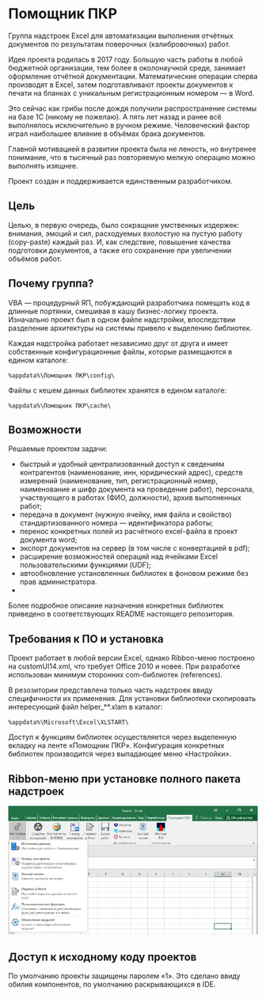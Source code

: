 # Помощник ПКР
Группа надстроек Excel для автоматизации выполнения отчётных документов по результатам поверочных (калибровочных) работ.

Идея проекта родилась в 2017 году. Большую часть работы в любой бюджетной организации, тем более в околонаучной среде, занимает оформление отчётной документации.
Математические операции сперва производят в Excel, затем подготавливают проекты документов к печати на бланках с уникальным регистрационным номером — в Word. 

Это сейчас как грибы после дождя получили распространение системы на базе 1С (никому не пожелаю).
А пять лет назад и ранее всё выполнялось исключительно в ручном режиме. Человеческий фактор играл наибольшее влияние в объёмах брака документов.

Главной мотивацией в развитии проекта была не леность, но внутренее понимание, что в тысячный раз повторяемую мелкую операцию можно выполнять изящнее. 

Проект создан и поддерживается единственным разработчиком.

## Цель
Целью, в первую очередь, было сокращние умственных издержек: внимания, эмоций и сил, расходуемых вхолостую на пустую работу (copy-paste) каждый раз.
И, как следствие, повышение качества подготовки документов, а также его сохранение при увеличении объёмов работ.

## Почему группа?
VBA — процедурный ЯП, побуждающий разработчика помещать код в длинные портянки, смешивая в кашу бизнес-логику проекта. 
Изначально проект был в одном файле надстройки, впоследствии разделение архитектуры на системы привело к выделению библиотек.

Каждая надстройка работает независимо друг от друга и имеет собственные конфигурационные файлы, которые размещаются в едином каталоге: 
```
%appdata%\Помощник ПКР\config\
```
Файлы с кешем данных библиотек хранятся в едином каталоге:
```
%appdata%\Помощник ПКР\cache\
```

## Возможности
Решаемые проектом задачи:
- быстрый и удобный централизованный доступ к сведениям контрагентов (наименование, инн, юридический адрес), средств измерений (наименование, тип, регистрационный номер, наименование и шифр документа на проведение работ), персонала, участвующего в работах (ФИО, должности), архив выполненных работ;
- передача в документ (нужную ячейку, имя файла и свойство) стандартизованного номера — идентификатора работы;
- перенос конкретных полей из расчётного excel-файла в проект документа word;
- экспорт документов на сервер (в том числе с конвертацией в pdf);
- расширение возможностей операций над ячейками Excel пользовательскими функциями (UDF);
- автообновление установленных библиотек в фоновом режиме без прав администратора.
- 
Более подробное описание назначения конкретных библиотек приведено в соответствующих README настоящего репозитория.

## Требования к ПО и установка 

Проект работает в любой версии Excel, однако Ribbon-меню построено на customUI14.xml, что требует Office 2010 и новее.
При разработке использован минимум сторонних com-библиотек (references).

В резозитории представлена только часть надстроек ввиду специфичности их применения.
Для установки библиотеки скопировать интересующий файл helper_**.xlam в каталог: 
```
%appdata%\Microsoft\Excel\XLSTART\
```
Доступ к функциям библиотек осуществляется через выделенную вкладку на ленте «Помощник ПКР».
Конфигурация конкретных библиотек производится через выпадающее меню «Настройки».

## Ribbon-меню при установке полного пакета надстроек

![Title](https://github.com/akolodka/VBA/blob/main/resources/helper_ribbonMenu.png)

## Доступ к исходному коду проектов 
По умолчанию проекты защищены паролем «1». Это сделано ввиду обилия компонентов, по умолчанию раскрывающихся в IDE.
